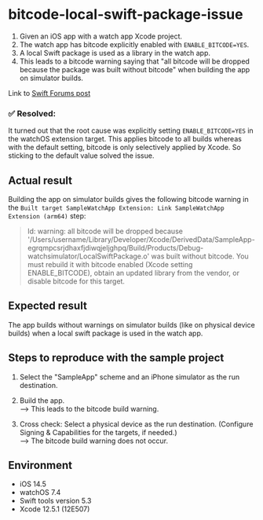 # bitcode-local-swift-package-issue

1. Given an iOS app with a watch app Xcode project.
2. The watch app has bitcode explicitly enabled with `ENABLE_BITCODE=YES`.
3. A local Swift package is used as a library in the watch app.
4. This leads to a bitcode warning saying that "all bitcode will be dropped because the package was built without bitcode" when building the app on simulator builds.

Link to [Swift Forums post](https://forums.swift.org/t/bitcode-warning-when-swift-package-is-used-in-watch-app/50897)

### :white_check_mark: Resolved:

It turned out that the root cause was explicitly setting `ENABLE_BITCODE=YES` in the watchOS extension target. This applies bitcode to all builds whereas with the default setting, bitcode is only selectively applied by Xcode. So sticking to the default value solved the issue.

## Actual result
Building the app on simulator builds gives the following bitcode warning in the `Built target SampleWatchApp Extension: Link SampleWatchApp Extension (arm64)` step:

> ld: warning: all bitcode will be dropped because '/Users/username/Library/Developer/Xcode/DerivedData/SampleApp-egrqmpcsrjdhaxfjdiwqjeljghpq/Build/Products/Debug-watchsimulator/LocalSwiftPackage.o' was built without bitcode. You must rebuild it with bitcode enabled (Xcode setting ENABLE_BITCODE), obtain an updated library from the vendor, or disable bitcode for this target. 

## Expected result
The app builds without warnings on simulator builds (like on physical device builds) when a local swift package is used in the watch app.

## Steps to reproduce with the sample project
1. Select the "SampleApp" scheme and an iPhone simulator as the run destination.
2. Build the app.  
--> This leads to the bitcode build warning.

3. Cross check: Select a physical device as the run destination. (Configure Signing & Capabilities for the targets, if needed.)  
--> The bitcode build warning does not occur.

## Environment
- iOS 14.5
- watchOS 7.4
- Swift tools version 5.3
- Xcode 12.5.1 (12E507)
